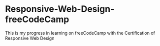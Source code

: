 # Responsive-Web-Design-freeCodeCamp
This is my progress in learning on freeCodeCamp with the Certification of Responsive Web Design
